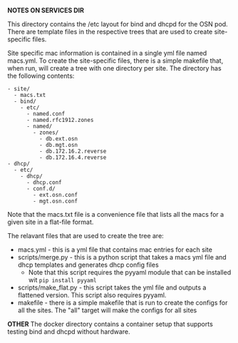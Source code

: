 **NOTES ON SERVICES DIR**

This directory contains the /etc layout for bind and dhcpd for the OSN pod. There are template files in the 
respective trees that are used to create site-specific files.

Site specific mac information is contained in a single yml file named macs.yml. To create the site-specific files, 
there is a simple makefile that, when run, will create a tree with one directory per site. The directory has the following
contents:
```
- site/
  - macs.txt
  - bind/
    - etc/
      - named.conf
      - named.rfc1912.zones
      - named/
        - zones/
          - db.ext.osn
          - db.mgt.osn
          - db.172.16.2.reverse
          - db.172.16.4.reverse
- dhcp/
  - etc/
    - dhcp/
      - dhcp.conf
      - conf.d/
        - ext.osn.conf
        - mgt.osn.conf
```

Note that the macs.txt file is a convenience file that lists all the macs for a given site in a flat-file format.

The relavant files that are used to create the tree are:

* macs.yml - this is a yml file that contains mac entries for each site
* scripts/merge.py - this is a python script that takes a macs yml file and dhcp templates and generates
dhcp config files
  * Note that this script requires the pyyaml module that can be installed wit `pip install pyyaml`
* scripts/make_flat.py - this script takes the yml file and outputs a flattened version. This script
also requires pyyaml.
* makefile - there is a simple makefile that is run to create the configs for all the sites. The "all" target will
make the configs for all sites

**OTHER**
The docker directory contains a container setup that supports testing bind and dhcpd without hardware.



